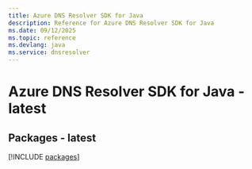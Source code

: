 ```yaml
---
title: Azure DNS Resolver SDK for Java
description: Reference for Azure DNS Resolver SDK for Java
ms.date: 09/12/2025
ms.topic: reference
ms.devlang: java
ms.service: dnsresolver
---
```

# Azure DNS Resolver SDK for Java - latest
## Packages - latest
[!INCLUDE [packages](dns-resolver-index.md)]